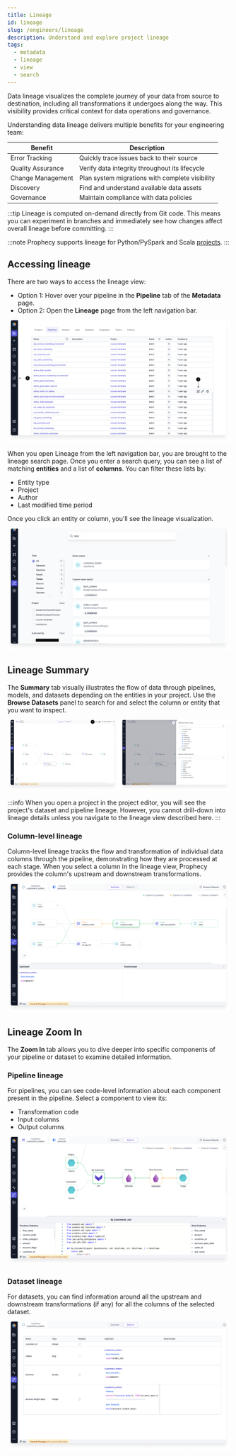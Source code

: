 ```yaml
---
title: Lineage
id: lineage
slug: /engineers/lineage
description: Understand and explore project lineage
tags:
  - metadata
  - lineage
  - view
  - search
---
```


Data lineage visualizes the complete journey of your data from source to destination, including all transformations it undergoes along the way. This visibility provides critical context for data operations and governance.

Understanding data lineage delivers multiple benefits for your engineering team:

| Benefit           | Description                                     |
| ----------------- | ----------------------------------------------- |
| Error Tracking    | Quickly trace issues back to their source       |
| Quality Assurance | Verify data integrity throughout its lifecycle  |
| Change Management | Plan system migrations with complete visibility |
| Discovery         | Find and understand available data assets       |
| Governance        | Maintain compliance with data policies          |

:::tip
Lineage is computed on-demand directly from Git code. This means you can experiment in branches and immediately see how changes affect overall lineage before committing.
:::

:::note
Prophecy supports lineage for Python/PySpark and Scala [projects](/projects).
:::

## Accessing lineage

There are two ways to access the lineage view:

- Option 1: Hover over your pipeline in the **Pipeline** tab of the **Metadata** page.
- Option 2: Open the **Lineage** page from the left navigation bar.

![How to Open Lineage](img/lineage-open-from-metadata.png)

When you open Lineage from the left navigation bar, you are brought to the lineage search page. Once you enter a search query, you can see a list of matching **entities** and a list of **columns**. You can filter these lists by:

- Entity type
- Project
- Author
- Last modified time period

Once you click an entity or column, you'll see the lineage visualization.

![Lineage Search](img/lineage-search-high-level-view.png)

## Lineage Summary

The **Summary** tab visually illustrates the flow of data through pipelines, models, and datasets depending on the entities in your project. Use the **Browse Datasets** panel to search for and select the column or entity that you want to inspect.

![Browse Datasets](img/lineage-browse-dataset.png)

:::info
When you open a project in the project editor, you will see the project's dataset and pipeline lineage. However, you cannot drill-down into lineage details unless you navigate to the lineage view described here.
:::

### Column-level lineage

Column-level lineage tracks the flow and transformation of individual data columns through the pipeline, demonstrating how they are processed at each stage. When you select a column in the lineage view, Prophecy provides the column's upstream and downstream transformations.

![Lineage View](img/lineage-column-level-view.png)

## Lineage Zoom In

The **Zoom In** tab allows you to dive deeper into specific components of your pipeline or dataset to examine detailed information.

### Pipeline lineage

For pipelines, you can see code-level information about each component present in the pipeline. Select a component to view its:

- Transformation code
- Input columns
- Output columns

![pipeline zoom-in](img/lineage-pipeline-zoom-in.png)

### Dataset lineage

For datasets, you can find information around all the upstream and downstream transformations (if any) for all the columns of the selected dataset.

![Dataset zoom-in](img/lineage-dataset-zoom-in.png)
